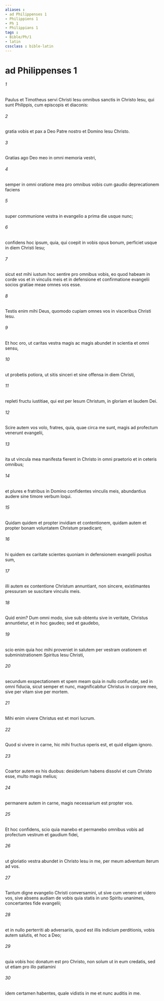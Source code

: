 ```yaml
---
aliases : 
- ad Philippenses 1
- Philippiens 1
- Ph 1
- Philippians 1
tags : 
- Bible/Ph/1
- latin
cssclass : bible-latin
---
```


# ad Philippenses 1

###### 1
Paulus et Timotheus servi Christi Iesu omnibus sanctis in Christo Iesu, qui sunt Philippis, cum episcopis et diaconis: 
###### 2
gratia vobis et pax a Deo Patre nostro et Domino Iesu Christo. 
###### 3
Gratias ago Deo meo in omni memoria vestri, 
###### 4
semper in omni oratione mea pro omnibus vobis cum gaudio deprecationem faciens 
###### 5
super communione vestra in evangelio a prima die usque nunc; 
###### 6
confidens hoc ipsum, quia, qui coepit in vobis opus bonum, perficiet usque in diem Christi Iesu; 
###### 7
sicut est mihi iustum hoc sentire pro omnibus vobis, eo quod habeam in corde vos et in vinculis meis et in defensione et confirmatione evangelii socios gratiae meae omnes vos esse. 
###### 8
Testis enim mihi Deus, quomodo cupiam omnes vos in visceribus Christi Iesu. 
###### 9
Et hoc oro, ut caritas vestra magis ac magis abundet in scientia et omni sensu, 
###### 10
ut probetis potiora, ut sitis sinceri et sine offensa in diem Christi, 
###### 11
repleti fructu iustitiae, qui est per Iesum Christum, in gloriam et laudem Dei.
###### 12
Scire autem vos volo, fratres, quia, quae circa me sunt, magis ad profectum venerunt evangelii, 
###### 13
ita ut vincula mea manifesta fierent in Christo in omni praetorio et in ceteris omnibus; 
###### 14
et plures e fratribus in Domino confidentes vinculis meis, abundantius audere sine timore verbum loqui. 
###### 15
Quidam quidem et propter invidiam et contentionem, quidam autem et propter bonam voluntatem Christum praedicant; 
###### 16
hi quidem ex caritate scientes quoniam in defensionem evangelii positus sum, 
###### 17
illi autem ex contentione Christum annuntiant, non sincere, existimantes pressuram se suscitare vinculis meis. 
###### 18
Quid enim? Dum omni modo, sive sub obtentu sive in veritate, Christus annuntietur, et in hoc gaudeo; sed et gaudebo, 
###### 19
scio enim quia hoc mihi proveniet in salutem per vestram orationem et subministrationem Spiritus Iesu Christi, 
###### 20
secundum exspectationem et spem meam quia in nullo confundar, sed in omni fiducia, sicut semper et nunc, magnificabitur Christus in corpore meo, sive per vitam sive per mortem.
###### 21
Mihi enim vivere Christus est et mori lucrum. 
###### 22
Quod si vivere in carne, hic mihi fructus operis est, et quid eligam ignoro. 
###### 23
Coartor autem ex his duobus: desiderium habens dissolvi et cum Christo esse, multo magis melius; 
###### 24
permanere autem in carne, magis necessarium est propter vos. 
###### 25
Et hoc confidens, scio quia manebo et permanebo omnibus vobis ad profectum vestrum et gaudium fidei, 
###### 26
ut gloriatio vestra abundet in Christo Iesu in me, per meum adventum iterum ad vos.
###### 27
Tantum digne evangelio Christi conversamini, ut sive cum venero et videro vos, sive absens audiam de vobis quia statis in uno Spiritu unanimes, concertantes fide evangelii; 
###### 28
et in nullo perterriti ab adversariis, quod est illis indicium perditionis, vobis autem salutis, et hoc a Deo; 
###### 29
quia vobis hoc donatum est pro Christo, non solum ut in eum credatis, sed ut etiam pro illo patiamini 
###### 30
idem certamen habentes, quale vidistis in me et nunc auditis in me.
